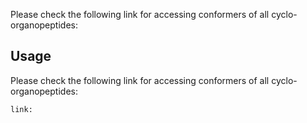 Please check the following link for accessing conformers of all cyclo-organopeptides:
## Usage

Please check the following link for accessing conformers of all cyclo-organopeptides:
```bash
link:
```
